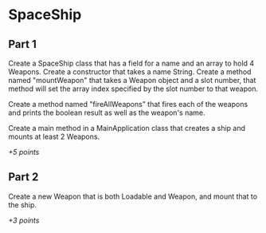 # SpaceShip

## Part 1
Create a SpaceShip class that has a field for a name and an array to hold 4 Weapons. Create a constructor that takes a name String. Create a method named "mountWeapon" that takes a Weapon object and a slot number, that method will set the array index specified by the slot number to that weapon.

Create a method named "fireAllWeapons" that fires each of the weapons and prints the boolean result as well as the weapon's name.

Create a main method in a MainApplication class that creates a ship and mounts at least 2 Weapons.

*+5 points*

## Part 2

Create a new Weapon that is both Loadable and Weapon, and mount that to the ship.

*+3 points*

